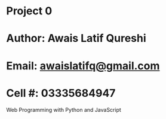 # Project 0
# Author: Awais Latif Qureshi
# Email: awaislatifq@gmail.com
# Cell #: 03335684947

Web Programming with Python and JavaScript
